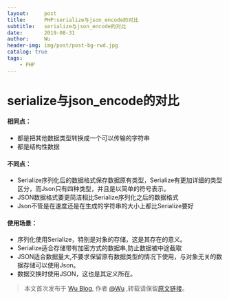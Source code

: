 ```yaml
---
layout:     post
title:      PHP:serialize与json_encode的对比
subtitle:   serialize与json_encode的对比
date:       2019-08-31
author:     Wu
header-img: img/post/post-bg-rwd.jpg
catalog: true
tags:
    - PHP
---
```


serialize与json_encode的对比
===

#### 相同点：
* 都是把其他数据类型转换成一个可以传输的字符串
* 都是结构性数据

#### 不同点：
* Serialize序列化后的数据格式保存数据原有类型，Serialize有更加详细的类型区分，而Json只有四种类型，并且是以简单的符号表示。
* JSON数据格式要更简洁相比Serialize序列化之后的数据格式
* Json不管是在速度还是在生成的字符串的大小上都比Serialize要好

#### 使用场景：
* 序列化使用Serialize，特别是对象的存储，这是其存在的意义。 
* Serialize适合存储带有加密方式的数据串,防止数据被中途截取
* JSON适合数据量大,不要求保留原有数据类型的情况下使用，与对象无关的数据存储可以使用Json。
* 数据交换时使用JSON，这也是其定义所在。

> 本文首次发布于 [Wu Blog](https://blog.wu06.com/), 作者 [@Wu](https://github.com/yuexueyu) ,转载请保留[原文链接](https://blog.wu06.com/2019/08/31/serialize与json_encode的对比)。